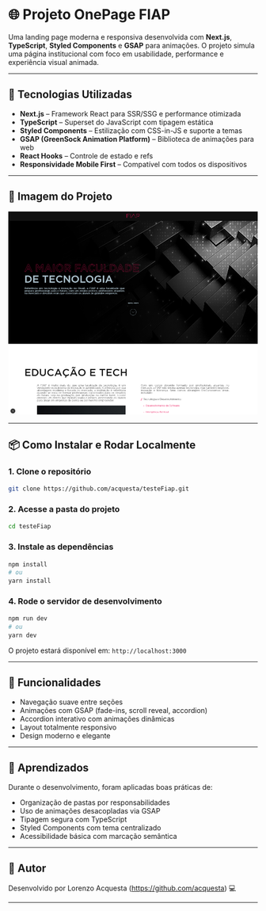 # 🌐 Projeto OnePage FIAP

Uma landing page moderna e responsiva desenvolvida com **Next.js**, **TypeScript**, **Styled Components** e **GSAP** para animações. O projeto simula uma página institucional com foco em usabilidade, performance e experiência visual animada.

---

## 🚀 Tecnologias Utilizadas

- **Next.js** – Framework React para SSR/SSG e performance otimizada  
- **TypeScript** – Superset do JavaScript com tipagem estática  
- **Styled Components** – Estilização com CSS-in-JS e suporte a temas  
- **GSAP (GreenSock Animation Platform)** – Biblioteca de animações para web  
- **React Hooks** – Controle de estado e refs  
- **Responsividade Mobile First** – Compatível com todos os dispositivos

---

## 📸 Imagem do Projeto

![Preview do Projeto](public/preview.png)

---

## 📦 Como Instalar e Rodar Localmente

### 1. Clone o repositório

```bash
git clone https://github.com/acquesta/testeFiap.git
```

### 2. Acesse a pasta do projeto

```bash
cd testeFiap
```

### 3. Instale as dependências

```bash
npm install
# ou
yarn install
```

### 4. Rode o servidor de desenvolvimento

```bash
npm run dev
# ou
yarn dev
```

O projeto estará disponível em: `http://localhost:3000`

---

## 🧾 Funcionalidades

- Navegação suave entre seções
- Animações com GSAP (fade-ins, scroll reveal, accordion)
- Accordion interativo com animações dinâmicas
- Layout totalmente responsivo
- Design moderno e elegante

---

## 🧠 Aprendizados

Durante o desenvolvimento, foram aplicadas boas práticas de:
- Organização de pastas por responsabilidades
- Uso de animações desacopladas via GSAP
- Tipagem segura com TypeScript
- Styled Components com tema centralizado
- Acessibilidade básica com marcação semântica

---

## 📌 Autor

Desenvolvido por Lorenzo Acquesta (https://github.com/acquesta) 💻

---
